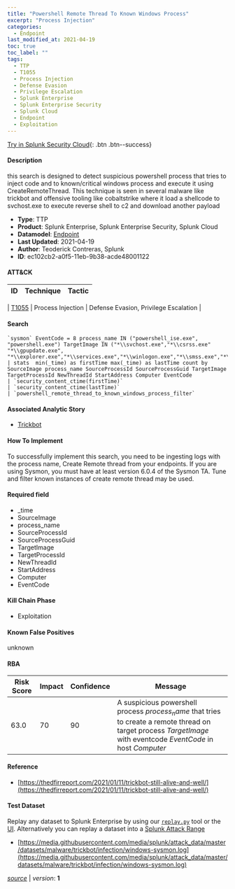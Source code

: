 ```yaml
---
title: "Powershell Remote Thread To Known Windows Process"
excerpt: "Process Injection"
categories:
  - Endpoint
last_modified_at: 2021-04-19
toc: true
toc_label: ""
tags:
  - TTP
  - T1055
  - Process Injection
  - Defense Evasion
  - Privilege Escalation
  - Splunk Enterprise
  - Splunk Enterprise Security
  - Splunk Cloud
  - Endpoint
  - Exploitation
---
```




[Try in Splunk Security Cloud](https://www.splunk.com/en_us/cyber-security.html){: .btn .btn--success}

#### Description

this search is designed to detect suspicious powershell process that tries to inject code and to known/critical windows process and execute it using CreateRemoteThread. This technique is seen in several malware like trickbot and offensive tooling like cobaltstrike where it load a shellcode to svchost.exe to execute reverse shell to c2 and download another payload

- **Type**: TTP
- **Product**: Splunk Enterprise, Splunk Enterprise Security, Splunk Cloud
- **Datamodel**: [Endpoint](https://docs.splunk.com/Documentation/CIM/latest/User/Endpoint)
- **Last Updated**: 2021-04-19
- **Author**: Teoderick Contreras, Splunk
- **ID**: ec102cb2-a0f5-11eb-9b38-acde48001122


#### ATT&CK

| ID          | Technique   | Tactic         |
| ----------- | ----------- |--------------- |

| [T1055](https://attack.mitre.org/techniques/T1055/) | Process Injection | Defense Evasion, Privilege Escalation |





#### Search

```
`sysmon` EventCode = 8 process_name IN ("powershell_ise.exe", "powershell.exe") TargetImage IN ("*\\svchost.exe","*\\csrss.exe" "*\\gpupdate.exe", "*\\explorer.exe","*\\services.exe","*\\winlogon.exe","*\\smss.exe","*\\wininit.exe","*\\userinit.exe","*\\spoolsv.exe","*\\taskhost.exe") 
| stats  min(_time) as firstTime max(_time) as lastTime count by SourceImage process_name SourceProcessId SourceProcessGuid TargetImage TargetProcessId NewThreadId StartAddress Computer EventCode 
| `security_content_ctime(firstTime)` 
| `security_content_ctime(lastTime)` 
| `powershell_remote_thread_to_known_windows_process_filter`
```

#### Associated Analytic Story
* [Trickbot](/stories/trickbot)


#### How To Implement
To successfully implement this search, you need to be ingesting logs with the process name, Create Remote thread from your endpoints. If you are using Sysmon, you must have at least version 6.0.4 of the Sysmon TA. Tune and filter known instances of create remote thread may be used.

#### Required field
* _time
* SourceImage
* process_name
* SourceProcessId
* SourceProcessGuid
* TargetImage
* TargetProcessId
* NewThreadId
* StartAddress
* Computer
* EventCode


#### Kill Chain Phase
* Exploitation


#### Known False Positives
unknown


#### RBA

| Risk Score  | Impact      | Confidence   | Message      |
| ----------- | ----------- |--------------|--------------|
| 63.0 | 70 | 90 | A suspicious powershell process $process_name$ that tries to create a remote thread on target process $TargetImage$ with eventcode $EventCode$ in host $Computer$ |




#### Reference

* [https://thedfirreport.com/2021/01/11/trickbot-still-alive-and-well/](https://thedfirreport.com/2021/01/11/trickbot-still-alive-and-well/)



#### Test Dataset
Replay any dataset to Splunk Enterprise by using our [`replay.py`](https://github.com/splunk/attack_data#using-replaypy) tool or the [UI](https://github.com/splunk/attack_data#using-ui).
Alternatively you can replay a dataset into a [Splunk Attack Range](https://github.com/splunk/attack_range#replay-dumps-into-attack-range-splunk-server)

* [https://media.githubusercontent.com/media/splunk/attack_data/master/datasets/malware/trickbot/infection/windows-sysmon.log](https://media.githubusercontent.com/media/splunk/attack_data/master/datasets/malware/trickbot/infection/windows-sysmon.log)



[*source*](https://github.com/splunk/security_content/tree/develop/detections/endpoint/powershell_remote_thread_to_known_windows_process.yml) \| *version*: **1**